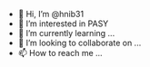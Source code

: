 - 👋 Hi, I’m @hnib31
- 👀 I’m interested in PASY
- 🌱 I’m currently learning ...
- 💞️ I’m looking to collaborate on ...
- 📫 How to reach me ...

<!---
hnib31/hnib31 is a ✨ special ✨ repository because its `README.md` (this file) appears on your GitHub profile.
You can click the Preview link to take a look at your changes.
--->
